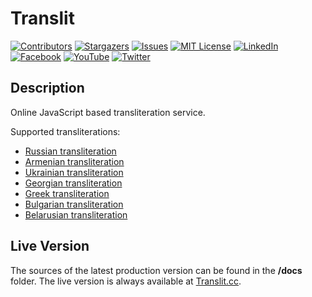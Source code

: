 # Translit

<!-- PROJECT SHIELDS -->
<!--
*** We are using markdown "reference style" links for readability.
*** Reference links are enclosed in brackets [ ] instead of parentheses ( ).
*** See the bottom of this document for the declaration of the reference variables
*** for build-url, contributors-url, etc. This is an optional, concise syntax you may use.
*** https://www.markdownguide.org/basic-syntax/#reference-style-links
-->

<!-- [![Build Status][build-shield]][build-url]-->
[![Contributors][contributors-shield]][contributors-url]
[![Stargazers][stars-shield]][stars-url]
[![Issues][issues-shield]][issues-url]
[![MIT License][license-shield]][license-url]
[![LinkedIn][linkedin-shield]][linkedin-url]
[![Facebook][facebook-shield]][facebook-url]
[![YouTube][youtube-shield]][youtube-url]
[![Twitter][twitter-shield]][twitter-url]

## Description

Online JavaScript based transliteration service.

Supported transliterations:
- [Russian transliteration](https://translit.cc/ "Russian Translit")
- [Armenian transliteration](https://translit.cc/am "Armenian Translit")
- [Ukrainian transliteration](https://translit.cc/ua "Ukrainian Translit")
- [Georgian transliteration](https://translit.cc/ge "Georgian Translit")
- [Greek transliteration](https://translit.cc/gr "Greek Translit")
- [Bulgarian transliteration](https://translit.cc/bg "Bulgarian Translit")
- [Belarusian transliteration](https://translit.cc/by "Belarusian Translit")

## Live Version

The sources of the latest production version can be found in the **/docs** folder. The live version is always available at [Translit.cc](https://translit.cc/).

<!-- MARKDOWN LINKS & IMAGES -->
<!-- https://www.markdownguide.org/basic-syntax/#reference-style-links -->
[contributors-shield]: https://img.shields.io/github/contributors/freewarelovers/Translit
[contributors-url]: https://github.com/freewarelovers/Translit/graphs/contributors

[stars-shield]: https://img.shields.io/github/stars/freewarelovers/Translit
[stars-url]: https://github.com/freewarelovers/Translit/stargazers

[issues-shield]: https://img.shields.io/github/issues/freewarelovers/Translit
[issues-url]: https://github.com/freewarelovers/Translit/issues

[license-shield]: https://img.shields.io/github/license/freewarelovers/Translit
[license-url]: https://github.com/freewarelovers/Translit/blob/master/LICENSE

[linkedin-shield]: https://img.shields.io/badge/-LinkedIn-black.svg?style=flat-square&logo=linkedin&colorB=555
[linkedin-url]: https://www.linkedin.com/company/translit/

[facebook-shield]: https://img.shields.io/badge/-Facebook-black.svg?style=flat-square&logo=facebook&colorB=555
[facebook-url]: https://www.facebook.com/translit.cc

[youtube-shield]: https://img.shields.io/badge/-YouTube-black.svg?style=flat-square&logo=youtube&colorB=555
[youtube-url]: https://www.youtube.com/channel/UCQOizwljFoqomCm6jDN4zsg?sub_confirmation=1

[twitter-shield]: https://img.shields.io/twitter/follow/translit?label=Follow&style=social
[twitter-url]: https://twitter.com/intent/follow?screen_name=translit
